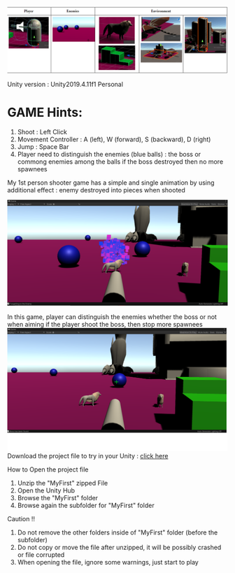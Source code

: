 ![alt text](https://github.com/engantung/UNITY/blob/main/1st%20Person%20Shooter/Figure.png?raw=true)

Unity version : Unity2019.4.11f1 Personal <DX11>

GAME Hints:
===========
1. Shoot : Left Click
2. Movement Controller : A (left), W (forward), S (backward), D (right)
3. Jump : Space Bar
4. Player need to distinguish the enemies (blue balls) : the boss or commong enemies among the balls if the boss destroyed then no more spawnees

My 1st person shooter game has a simple and single animation by using additional effect : 
enemy destroyed into pieces when shooted

![alt text](https://github.com/engantung/UNITY/blob/main/1st%20Person%20Shooter/Figure%202.png?raw=true)

In this game, player can distinguish the enemies whether the boss or not when aiming
if the player shoot the boss, then stop more spawnees
![alt text](https://github.com/engantung/UNITY/blob/main/1st%20Person%20Shooter/Figure%201.png?raw=true)
Download the project file to try in your Unity : [click here](https://drive.google.com/file/d/1BDN0ESYL_OLqpyeJBY3ZMtgonEV2zVCI/view?usp=sharing)

How to Open the project file  
1. Unzip the "MyFirst" zipped File
2. Open the Unity Hub
3. Browse the "MyFirst" folder
4. Browse again the subfolder for "MyFirst" folder

Caution !!
1. Do not remove the other folders inside of "MyFirst" folder (before the subfolder)
2. Do not copy or move the file after unzipped, it will be possibly crashed or file corrupted
3. When opening the file, ignore some warnings, just start to play 

